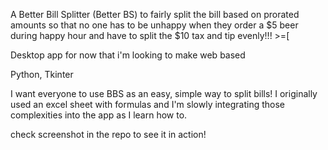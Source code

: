 A Better Bill Splitter (Better BS) to fairly split the bill based on prorated amounts so that no one has to be unhappy when they order a $5 beer during happy hour and have to split the $10 tax and tip evenly!!! >=[

Desktop app for now that i'm looking to make web based

Python, Tkinter

I want everyone to use BBS as an easy, simple way to split bills! I originally used an excel sheet with formulas and I'm slowly integrating those complexities into the app as I learn how to.

check screenshot in the repo to see it in action!
